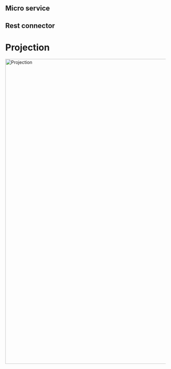 ## Micro service
## Rest connector 
# Projection 
<img width="960" alt="Projection" src="https://user-images.githubusercontent.com/83584345/202695870-581d0e35-4391-4d21-8953-2de5566f0f51.png">

